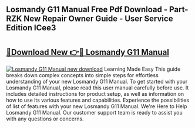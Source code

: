 ## Losmandy G11 Manual Free Pdf Download - Part-RZK New Repair Owner Guide - User Service Edition lCee3

# <h2><a href="http://bc37576.oget.top/?id=Losmandy+G11+Manual">🔗Download New 👉🔴 Losmandy G11 Manual</a></h2>

[![Losmandy G11 Manual new download](https://i.imgur.com/5g1atiW.png)](http://bc37576.oget.top/?id=Losmandy+G11+Manual)
Learning Made Easy This guide breaks down complex concepts into simple steps for effortless understanding of your new Losmandy G11 Manual. To get started with your Losmandy G11 Manual, please read this user manual carefully before use. It includes detailed instructions for product setup, as well as information on how to use its various features and capabilities. Experience the possibilities of list of features with your new Losmandy G11 Manual. We're Here to Help Losmandy G11 Manual. Our customer support team is ready to assist you with any questions or concerns.
